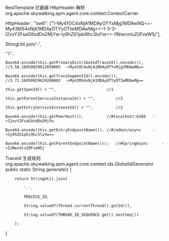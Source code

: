 RestTemplate 拦截器 HttpHeader 解析
org.apache.skywalking.apm.agent.core.context.ContextCarrier

HttpHeader : "sw6": ["1-My41OC4xNjA1MDAyOTYxMjg1MDAwNQ==-My43MS4xNjA1MDAyOTYyOTIwMDAwMg==-1-3-3-I2xvY2FsaG9zdDo2MjYw-Iy9hZG1pbi9hc3luYw==-I1NwcmluZ0FzeW5j"],



StringUtil.join('-',

	"1",

	Base64.encode(this.getPrimaryDistributedTraceId().encode()),	//3.58.16050029612850005  ->My41OC4xNjA1MDAyOTYxMjg1MDAwNQ==

	Base64.encode(this.getTraceSegmentId().encode()),			//3.71.16050029629200002  ->My43MS4xNjA1MDAyOTYyOTIwMDAwMg==

	this.getSpanId() + "",						//1

	this.getParentServiceInstanceId() + "",			//3

	this.getEntryServiceInstanceId() + "",			//3

	Base64.encode(this.getPeerHost()),			//#localhost:6260 	->I2xvY2FsaG9zdDo2MjYw

	Base64.encode(this.getEntryEndpointName()),	//#/admin/async		->Iy9hZG1pbi9hc3luYw==

	Base64.encode(this.getParentEndpointName()));	//#SpringAsync		->I1NwcmluZ0FzeW5j



TraceId 生成规则
org.apache.skywalking.apm.agent.core.context.ids.GlobalIdGenerator
public static String generate() {

        return StringUtil.join(

            '.',

            PROCESS_ID,

            String.valueOf(Thread.currentThread().getId()),

            String.valueOf(THREAD_ID_SEQUENCE.get().nextSeq())

        );

 }